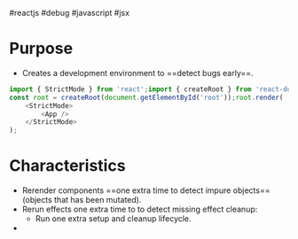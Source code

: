 #reactjs  #debug  #javascript #jsx 

# Purpose
- Creates a development environment to ==detect bugs early==.
```javascript
import { StrictMode } from 'react';import { createRoot } from 'react-dom/client';
const root = createRoot(document.getElementById('root'));root.render(  
	<StrictMode>    
		<App />  
	</StrictMode>
);
```
# Characteristics
- Rerender components ==one extra time to detect impure objects== (objects that has  been mutated).
- Rerun effects one extra time to to detect missing effect cleanup:
	- Run one extra setup and cleanup lifecycle.
- 
